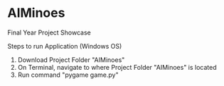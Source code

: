 # AIMinoes
Final Year Project Showcase

Steps to run Application (Windows OS)
1. Download Project Folder "AIMinoes"
2. On Terminal, navigate to where Project Folder "AIMinoes" is located
3. Run command "pygame game.py"
